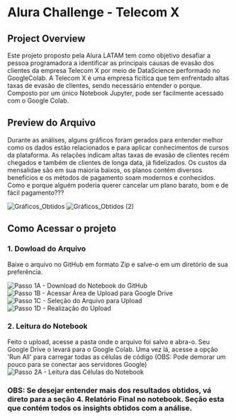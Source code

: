# Alura Challenge - Telecom X

## Project Overview
Este projeto proposto pela Alura LATAM tem como objetivo desafiar a pessoa programadora a identificar as principais causas de evasão dos clientes da empresa Telecom X por meio de DataScience performado no GoogleColab. A Telecom X é uma empresa ficítica que tem enfrentado altas taxas de evasão de clientes, sendo necessário entender o porque. 
Composto por um único Notebook Jupyter, pode ser facilmente acessado com o Google Colab.

## Preview do Arquivo

Durante as análises, alguns gráficos foram gerados para entender melhor como os dados estão relacionados e para aplicar conhecimentos de cursos da plataforma.
As relações indicam altas taxas de evasão de clientes recém chegados e também de clientes de longa data, já fidelizados. Os custos da mensalidae são em sua maioria baixos, 
os planos contém diversos benefícios e os métodos de pagamento soam modernos e conhecidos. Como e porque alguém poderia querer cancelar um plano barato, bom e de fácil pagamento???

![Gráficos_Obtidos](https://github.com/user-attachments/assets/9fffa411-5a9b-4907-bd3e-d3c8780c3720)
![Gráficos_Obtidos (2)](https://github.com/user-attachments/assets/378c6f3d-2e1f-4eed-838c-170bb6f4d778)

## Como Acessar o projeto

### 1. Dowload do Arquivo 
Baixe o arquivo no GitHub em formato Zip e salve-o em um diretório de sua preferência.

![Passo 1A - Download do Notebook do GitHub](https://github.com/user-attachments/assets/b1e5b4fa-2f87-4d70-aa35-e1aaf3297356)
![Passo 1B - Acessar Área de Upload para Google Drive](https://github.com/user-attachments/assets/60fc6621-896d-47f9-8e45-08515c88de80) 
![Passo 1C - Seleção do Arquivo para Upload](https://github.com/user-attachments/assets/a60056a1-cf99-49fa-9c68-4d06c784e1dd)
![Passo 1D - Realização do Upload](https://github.com/user-attachments/assets/a07a32aa-7d56-4281-83eb-7ddbbb028913)

### 2. Leitura do Notebook
Feito o upload, acesse a pasta onde o arquivo foi salvo e abra-o. Seu Google Drive o levará para o Google Colab. 
Uma vez lá, acesse a opção 'Run All' para carregar todas as células de código (OBS: Pode demorar um pouco para se conectar aos servidores Google)
![Passo 2A - Leitura das Células do Notebook](https://github.com/user-attachments/assets/a19bdf17-b717-49b4-9698-97d4c1727d27)

### OBS: Se desejar entender mais dos resultados obtidos, vá direto para a seção 4. Relatório Final no notebook. Seção esta que contém todos os insights obtidos com a análise.
